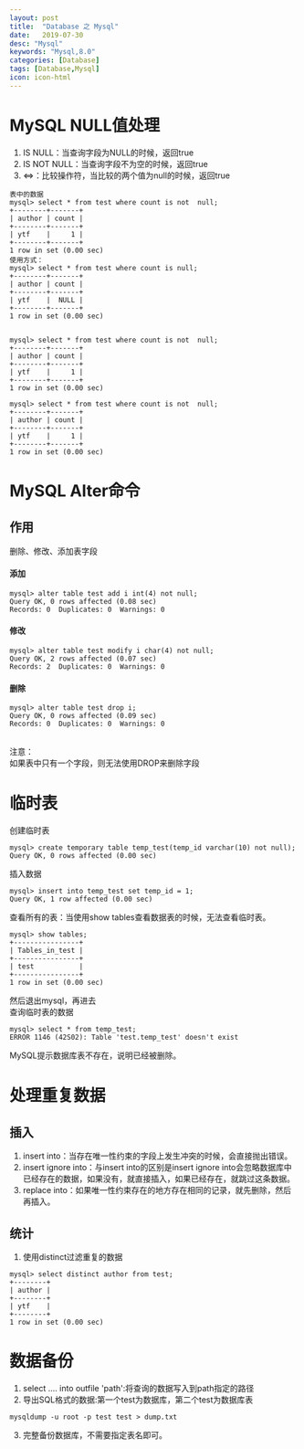 ```yaml
---
layout: post
title:  "Database 之 Mysql"
date:   2019-07-30
desc: "Mysql"
keywords: "Mysql,8.0"
categories: [Database]
tags: [Database,Mysql]
icon: icon-html
---
```

# MySQL NULL值处理
1. IS NULL：当查询字段为NULL的时候，返回true
2. IS NOT NULL：当查询字段不为空的时候，返回true
3. <=>：比较操作符，当比较的两个值为null的时候，返回true
```
表中的数据
mysql> select * from test where count is not  null;
+--------+-------+
| author | count |
+--------+-------+
| ytf    |     1 |
+--------+-------+
1 row in set (0.00 sec)
使用方式：
mysql> select * from test where count is null;
+--------+-------+
| author | count |
+--------+-------+
| ytf    |  NULL |
+--------+-------+
1 row in set (0.00 sec)


mysql> select * from test where count is not  null;
+--------+-------+
| author | count |
+--------+-------+
| ytf    |     1 |
+--------+-------+
1 row in set (0.00 sec)

mysql> select * from test where count is not  null;
+--------+-------+
| author | count |
+--------+-------+
| ytf    |     1 |
+--------+-------+
1 row in set (0.00 sec)

```
# MySQL Alter命令
## 作用
删除、修改、添加表字段
#### 添加
```
mysql> alter table test add i int(4) not null;
Query OK, 0 rows affected (0.08 sec)
Records: 0  Duplicates: 0  Warnings: 0
```
#### 修改
```
mysql> alter table test modify i char(4) not null;
Query OK, 2 rows affected (0.07 sec)
Records: 2  Duplicates: 0  Warnings: 0
```
#### 删除
```
mysql> alter table test drop i;
Query OK, 0 rows affected (0.09 sec)
Records: 0  Duplicates: 0  Warnings: 0
```
<br>注意：
<br>如果表中只有一个字段，则无法使用DROP来删除字段
# 临时表
创建临时表
```
mysql> create temporary table temp_test(temp_id varchar(10) not null);
Query OK, 0 rows affected (0.00 sec)
```
插入数据
```
mysql> insert into temp_test set temp_id = 1;
Query OK, 1 row affected (0.00 sec)
```
查看所有的表：当使用show tables查看数据表的时候，无法查看临时表。
```
mysql> show tables;
+----------------+
| Tables_in_test |
+----------------+
| test           |
+----------------+
1 row in set (0.00 sec)
```
然后退出mysql，再进去
<br>查询临时表的数据
```
mysql> select * from temp_test;
ERROR 1146 (42S02): Table 'test.temp_test' doesn't exist
```
MySQL提示数据库表不存在，说明已经被删除。
# 处理重复数据
## 插入
1. insert into：当存在唯一性约束的字段上发生冲突的时候，会直接抛出错误。
2. insert ignore into：与insert into的区别是insert ignore into会忽略数据库中
已经存在的数据，如果没有，就直接插入，如果已经存在，就跳过这条数据。
3. replace into：如果唯一性约束存在的地方存在相同的记录，就先删除，然后再插入。
## 统计
1. 使用distinct过滤重复的数据
```
mysql> select distinct author from test;
+--------+
| author |
+--------+
| ytf    |
+--------+
1 row in set (0.00 sec)

```
# 数据备份
1. select .... into outfile 'path':将查询的数据写入到path指定的路径
2. 导出SQL格式的数据:第一个test为数据库，第二个test为数据库表
```
mysqldump -u root -p test test > dump.txt
```
3. 完整备份数据库，不需要指定表名即可。